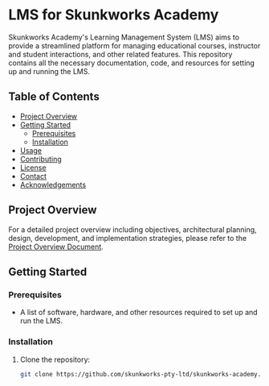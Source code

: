 # LMS for Skunkworks Academy

Skunkworks Academy's Learning Management System (LMS) aims to provide a streamlined platform for managing educational courses, instructor and student interactions, and other related features. This repository contains all the necessary documentation, code, and resources for setting up and running the LMS.

## Table of Contents
- [Project Overview](#project-overview)
- [Getting Started](#getting-started)
  - [Prerequisites](#prerequisites)
  - [Installation](#installation)
- [Usage](#usage)
- [Contributing](#contributing)
- [License](#license)
- [Contact](#contact)
- [Acknowledgements](#acknowledgements)

## Project Overview

For a detailed project overview including objectives, architectural planning, design, development, and implementation strategies, please refer to the [Project Overview Document](./Documentation/Project_Overview.md).

## Getting Started

### Prerequisites

- A list of software, hardware, and other resources required to set up and run the LMS.

### Installation

1. Clone the repository:
   ```bash
   git clone https://github.com/skunkworks-pty-ltd/skunkworks-academy.git
